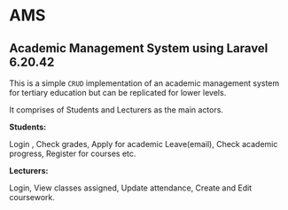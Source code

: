 # AMS

## Academic Management System using Laravel 6.20.42

This is a simple `CRUD` implementation of an academic management system for tertiary education but can be replicated for lower levels.

It comprises of Students and Lecturers as the main actors.

**Students:**

Login , Check grades, Apply for academic Leave(email), Check academic progress, Register for courses etc. 

**Lecturers:**

Login, View classes assigned, Update attendance, Create and Edit coursework.
